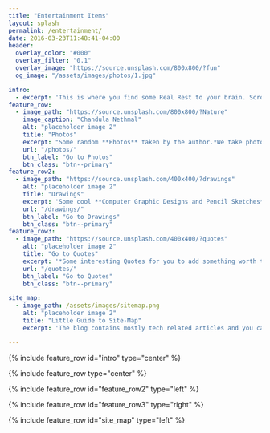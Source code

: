 ```yaml
---
title: "Entertainment Items"
layout: splash
permalink: /entertainment/
date: 2016-03-23T11:48:41-04:00
header:
  overlay_color: "#000"
  overlay_filter: "0.1"
  overlay_image: "https://source.unsplash.com/800x800/?fun"
  og_image: "/assets/images/photos/1.jpg" 

intro: 
  - excerpt: 'This is where you find some Real Rest to your brain. Scrolling below, you will find the Awesome **Photos** section, Creative **Drawings** section some **Quotes** worth for your time in the Quotes section. They may add some colors to your life.' 
feature_row:
  - image_path: "https://source.unsplash.com/800x800/?Nature"
    image_caption: "Chandula Nethmal"
    alt: "placeholder image 2"
    title: "Photos"
    excerpt: "Some random **Photos** taken by the author.*We take photos as a return ticket to a moment otherwise gone*"
    url: "/photos/"
    btn_label: "Go to Photos"
    btn_class: "btn--primary"
feature_row2:
  - image_path: "https://source.unsplash.com/400x400/?drawings"
    alt: "placeholder image 2"
    title: "Drawings"
    excerpt: 'Some cool **Computer Graphic Designs and Pencil Sketches** for you.'
    url: "/drawings/"
    btn_label: "Go to Drawings"
    btn_class: "btn--primary"
feature_row3:
  - image_path: "https://source.unsplash.com/400x400/?quotes"
    alt: "placeholder image 2"
    title: "Go to Quotes"
    excerpt: '*Some interesting Quotes for you to add something worth to your life*'
    url: "/quotes/"
    btn_label: "Go to Quotes"
    btn_class: "btn--primary"

site_map:
  - image_path: /assets/images/sitemap.png
    alt: "placeholder image 2"
    title: "Little Guide to Site-Map"
    excerpt: 'The blog contains mostly tech related articles and you can get access to them in the order of timeline via the **Blog** page. These articles are also categorized under most suitable topics considering the content and you can easily go to a particular category of interest via **Categories** page. There is another advantage in this blog which is the **Tags** feature. You can easily find a similar set of articles categorized using common tags via tags you find in the end of each article. Other than above features, there is a keyword search feature in the header of the site, in order to find an article using whatever the keyword in your mind.'

---
```

{% include feature_row id="intro" type="center" %}

{% include feature_row type="center" %}

{% include feature_row id="feature_row2" type="left" %}

{% include feature_row id="feature_row3" type="right" %}

{% include feature_row id="site_map" type="left" %}

